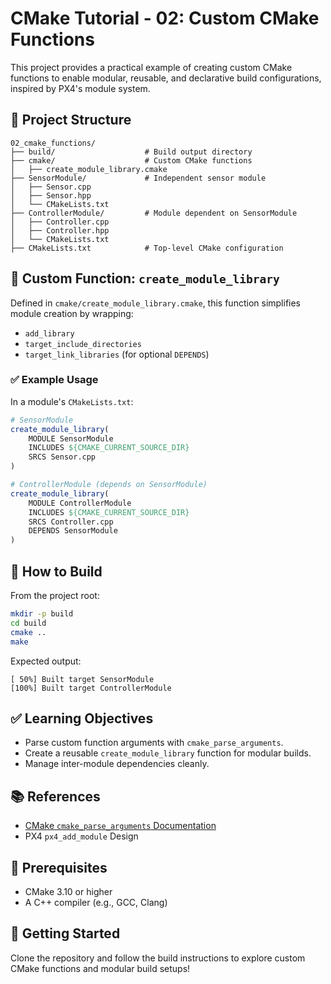 # CMake Tutorial - 02: Custom CMake Functions

This project provides a practical example of creating custom CMake functions to enable modular, reusable, and declarative build configurations, inspired by PX4's module system.

## 📁 Project Structure

```
02_cmake_functions/
├── build/                    # Build output directory
├── cmake/                    # Custom CMake functions
│   ├── create_module_library.cmake
├── SensorModule/             # Independent sensor module
│   ├── Sensor.cpp
│   ├── Sensor.hpp
│   └── CMakeLists.txt
├── ControllerModule/         # Module dependent on SensorModule
│   ├── Controller.cpp
│   ├── Controller.hpp
│   └── CMakeLists.txt
├── CMakeLists.txt            # Top-level CMake configuration
```

## 🔧 Custom Function: `create_module_library`

Defined in `cmake/create_module_library.cmake`, this function simplifies module creation by wrapping:

- `add_library`
- `target_include_directories`
- `target_link_libraries` (for optional `DEPENDS`)

### ✅ Example Usage

In a module's `CMakeLists.txt`:

```cmake
# SensorModule
create_module_library(
    MODULE SensorModule
    INCLUDES ${CMAKE_CURRENT_SOURCE_DIR}
    SRCS Sensor.cpp
)

# ControllerModule (depends on SensorModule)
create_module_library(
    MODULE ControllerModule
    INCLUDES ${CMAKE_CURRENT_SOURCE_DIR}
    SRCS Controller.cpp
    DEPENDS SensorModule
)
```

## 🧪 How to Build

From the project root:

```bash
mkdir -p build
cd build
cmake ..
make
```

Expected output:

```
[ 50%] Built target SensorModule
[100%] Built target ControllerModule
```

## ✅ Learning Objectives

- Parse custom function arguments with `cmake_parse_arguments`.
- Create a reusable `create_module_library` function for modular builds.
- Manage inter-module dependencies cleanly.

## 📚 References

- [CMake `cmake_parse_arguments` Documentation](https://cmake.org/cmake/help/latest/command/cmake_parse_arguments.html)
- PX4 `px4_add_module` Design

## 📝 Prerequisites

- CMake 3.10 or higher
- A C++ compiler (e.g., GCC, Clang)

## 🚀 Getting Started

Clone the repository and follow the build instructions to explore custom CMake functions and modular build setups!
